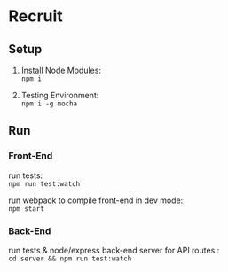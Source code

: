 # Recruit
## Setup
1. Install Node Modules:  
```npm i```

2. Testing Environment:  
```npm i -g mocha```

## Run 
### Front-End
run tests:  
```npm run test:watch```

run webpack to compile front-end in dev mode:  
```npm start```

### Back-End
run tests & node/express back-end server for API routes::  
```cd server && npm run test:watch```

<!-- run node/express back-end server for API routes:  
```cd server && nodemon server.js``` -->